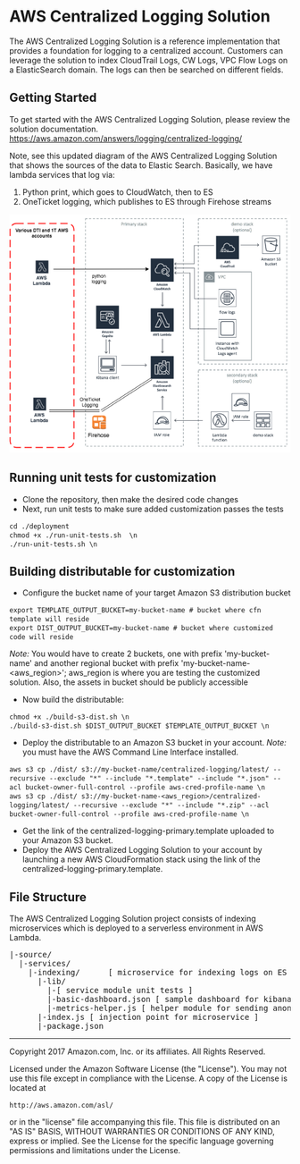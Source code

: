 # AWS Centralized Logging Solution
The AWS Centralized Logging Solution is a reference implementation that provides a foundation for logging to a centralized account. Customers can leverage the solution to index CloudTrail Logs, CW Logs, VPC Flow Logs on a ElasticSearch domain. The logs can then be searched on different fields.

## Getting Started
To get started with the AWS Centralized Logging Solution, please review the solution documentation. https://aws.amazon.com/answers/logging/centralized-logging/

Note, see this updated diagram of the AWS Centralized Logging Solution that shows the sources of the data to Elastic Search.  Basically, we have lambda services that log via:

1. Python print, which goes to CloudWatch, then to ES
2. OneTicket logging, which publishes to ES through Firehose streams

![Centralized Logging Sources](https://github.com/1T/aws-centralized-logging/blob/master/docs/CentralizedLoggingSources.png)

## Running unit tests for customization
* Clone the repository, then make the desired code changes
* Next, run unit tests to make sure added customization passes the tests
```
cd ./deployment
chmod +x ./run-unit-tests.sh  \n
./run-unit-tests.sh \n
```

## Building distributable for customization
* Configure the bucket name of your target Amazon S3 distribution bucket
```
export TEMPLATE_OUTPUT_BUCKET=my-bucket-name # bucket where cfn template will reside
export DIST_OUTPUT_BUCKET=my-bucket-name # bucket where customized code will reside
```
_Note:_ You would have to create 2 buckets, one with prefix 'my-bucket-name' and another regional bucket with prefix 'my-bucket-name-<aws_region>'; aws_region is where you are testing the customized solution. Also, the assets  in bucket should be publicly accessible

* Now build the distributable:
```
chmod +x ./build-s3-dist.sh \n
./build-s3-dist.sh $DIST_OUTPUT_BUCKET $TEMPLATE_OUTPUT_BUCKET \n
```

* Deploy the distributable to an Amazon S3 bucket in your account. _Note:_ you must have the AWS Command Line Interface installed.

```
aws s3 cp ./dist/ s3://my-bucket-name/centralized-logging/latest/ --recursive --exclude "*" --include "*.template" --include "*.json" --acl bucket-owner-full-control --profile aws-cred-profile-name \n
aws s3 cp ./dist/ s3://my-bucket-name-<aws_region>/centralized-logging/latest/ --recursive --exclude "*" --include "*.zip" --acl bucket-owner-full-control --profile aws-cred-profile-name \n
```

* Get the link of the centralized-logging-primary.template uploaded to your Amazon S3 bucket.
* Deploy the AWS Centralized Logging Solution to your account by launching a new AWS CloudFormation stack using the link of the centralized-logging-primary.template.

## File Structure
The AWS Centralized Logging Solution project consists of indexing microservices which is deployed to a serverless environment in AWS Lambda.

<pre>
|-source/
  |-services/
    |-indexing/      [ microservice for indexing logs on ES domain ]
      |-lib/
        |-[ service module unit tests ]
        |-basic-dashboard.json [ sample dashboard for kibana ]
        |-metrics-helper.js [ helper module for sending anonymous metrics ]
      |-index.js [ injection point for microservice ]
      |-package.json
</pre>

***

Copyright 2017 Amazon.com, Inc. or its affiliates. All Rights Reserved.

Licensed under the Amazon Software License (the "License"). You may not use this file except in compliance with the License. A copy of the License is located at

    http://aws.amazon.com/asl/

or in the "license" file accompanying this file. This file is distributed on an "AS IS" BASIS, WITHOUT WARRANTIES OR CONDITIONS OF ANY KIND, express or implied. See the License for the specific language governing permissions and limitations under the License.
